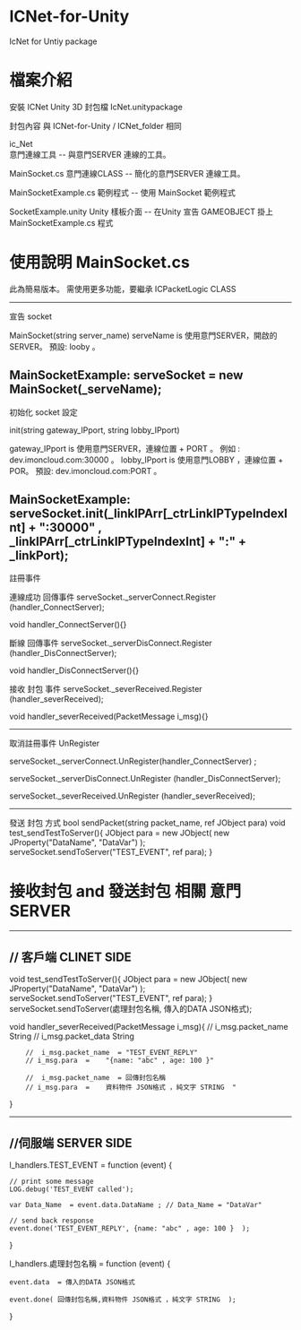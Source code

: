 # ICNet-for-Unity
IcNet for Untiy package 


# 檔案介紹

安裝 ICNet Unity 3D 封包檔
IcNet.unitypackage  

封包內容  與 ICNet-for-Unity / ICNet_folder 相同

ic_Net	
意門連線工具 -- 與意門SERVER 連線的工具。

MainSocket.cs
意門連線CLASS -- 簡化的意門SERVER 連線工具。

MainSocketExample.cs
範例程式 -- 使用 MainSocket 範例程式

SocketExample.unity
Unity 樣板介面 --  在Unity 宣告 GAMEOBJECT 掛上 MainSocketExample.cs 程式


# 使用說明 MainSocket.cs 

此為簡易版本。
需使用更多功能，要繼承 ICPacketLogic CLASS

------------------------------------------
宣告 socket 

MainSocket(string server_name)
serveName is 使用意門SERVER，開啟的SERVER。  預設: looby 。

MainSocketExample:
serveSocket = new MainSocket(_serveName);
-----------------------------------------
初始化 socket 設定

init(string gateway_IPport, string lobby_IPport)

gateway_IPport  is 使用意門SERVER，連線位置 + PORT 。  例如 : dev.imoncloud.com:30000 。
lobby_IPport is 使用意門LOBBY ，連線位置 + POR。  預設: dev.imoncloud.com:PORT 。

MainSocketExample:
serveSocket.init(_linkIPArr[_ctrLinkIPTypeIndexInt] + ":30000" , _linkIPArr[_ctrLinkIPTypeIndexInt] + ":" + _linkPort);
-----------------------------------------
註冊事件 


連線成功  回傳事件
serveSocket._serverConnect.Register (handler_ConnectServer);

void handler_ConnectServer(){}

斷線  回傳事件
serveSocket._serverDisConnect.Register (handler_DisConnectServer);

void handler_DisConnectServer(){}

接收 封包 事件
serveSocket._severReceived.Register (handler_severReceived);

void handler_severReceived(PacketMessage i_msg){}

-----------------------------------------
取消註冊事件 UnRegister

serveSocket._serverConnect.UnRegister(handler_ConnectServer) ;

serveSocket._serverDisConnect.UnRegister (handler_DisConnectServer);

serveSocket._severReceived.UnRegister (handler_severReceived);

-----------------------------------------
發送 封包  方式   bool sendPacket(string packet_name, ref JObject para)
void test_sendTestToServer(){
		JObject para = new JObject(
			new JProperty("DataName", "DataVar")
			);
		serveSocket.sendToServer("TEST_EVENT", ref para);
}

# 接收封包 and 發送封包 相關  意門SERVER 

----------------------------
// 客戶端  CLINET SIDE   
----------------------------
void test_sendTestToServer(){
		JObject para = new JObject(
			new JProperty("DataName", "DataVar")
			);
		serveSocket.sendToServer("TEST_EVENT", ref para);
}
		serveSocket.sendToServer(處理封包名稱, 傳入的DATA JSON格式);

void handler_severReceived(PacketMessage i_msg){
		//	i_msg.packet_name			String
		//	i_msg.packet_data			String 

		//  i_msg.packet_name  = "TEST_EVENT_REPLY" 
		// i_msg.para  =	"{name: "abc" , age: 100 }"	
	
		//  i_msg.packet_name  = 回傳封包名稱  
		// i_msg.para  =	資料物件 JSON格式 ，純文字 STRING  "
		
		
}

----------------------------------
//伺服端   SERVER SIDE 
----------------------------------


l_handlers.TEST_EVENT = function (event) {
    
	// print some message
	LOG.debug('TEST_EVENT called');

	var Data_Name  = event.data.DataName ; // Data_Name = "DataVar"
	
	// send back response
	event.done('TEST_EVENT_REPLY', {name: "abc" , age: 100 }  );
}

l_handlers.處理封包名稱 = function (event) {

	event.data  = 傳入的DATA JSON格式

	event.done( 回傳封包名稱,資料物件 JSON格式 ，純文字 STRING  );

}

